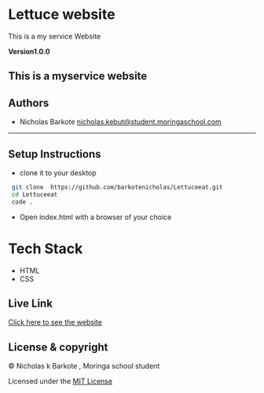 # Lettuce website
This is a my service Website


**Version1.0.0**

This is a myservice website
---
## Authors
- Nicholas Barkote <nicholas.kebut@student.moringaschool.com>
---

## Setup Instructions

* clone it to your desktop 
```bash
 git clone  https://github.com/barkotenicholas/Lettuceeat.git
 cd Lettuceeat
 code .
  ```
* Open index.html with a browser of your choice
 
# Tech Stack
- HTML
- CSS
 ## Live Link


[Click here to see the website](https://barkotenicholas.github.io/Lettuceeat/)


## License & copyright

© Nicholas k Barkote , Moringa school student

Licensed under the [MIT License](LICENSE)